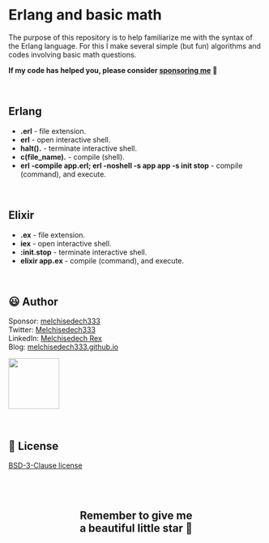 # Erlang and basic math

The purpose of this repository is to help familiarize me with the syntax of the Erlang language. For this I make several simple (but fun) algorithms and codes involving basic math questions.


**If my code has helped you, please consider [sponsoring me](https://github.com/sponsors/melchisedech333) :blue_heart:** 

<br>

## Erlang

- <b>.erl</b> - file extension.
- <b>erl</b> - open interactive shell.
- <b>halt().</b> - terminate interactive shell.
- <b>c(file_name).</b> - compile (shell).
- <b>erl -compile app.erl; erl -noshell -s app app -s init stop</b> - compile (command), and execute.

<br>

## Elixir

- <b>.ex</b> - file extension.
- <b>iex</b> - open interactive shell.
- <b>:init.stop</b> - terminate interactive shell.
- <b>elixir app.ex</b> - compile (command), and execute.

<br>

:smiley: Author
---

Sponsor: [melchisedech333](https://github.com/sponsors/melchisedech333)<br>
Twitter: [Melchisedech333](https://twitter.com/Melchisedech333)<br>
LinkedIn: [Melchisedech Rex](https://www.linkedin.com/in/melchisedech-rex-724152235/)<br>
Blog: [melchisedech333.github.io](https://melchisedech333.github.io/)<br>

<a href="https://github.com/melchisedech333" ><img src="https://github.com/melchisedech333.png?size=200" height="100" /></a>

<br>

:scroll: License
---

[ BSD-3-Clause license](./license)

<br><br>

<div align="center">

## Remember to give me <br> a beautiful little star :star_struck:

</div>


